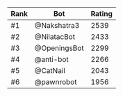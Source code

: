 Rank|Bot|Rating
---|---|---
#1|@Nakshatra3|2539
#2|@NilatacBot|2433
#3|@OpeningsBot|2299
#4|@anti-bot|2266
#5|@CatNail|2043
#6|@pawnrobot|1956

